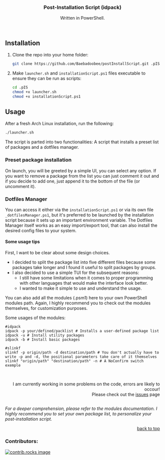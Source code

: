 <a id="readme-top"></a>

<!--
<br />
<div align="center">
  <a href="https://github.com/github_username/repo_name">
    <img src="images/logo.png" alt="Logo" width="80" height="80">
  </a>
</div>
 -->
 
<h3 align="center">Post-Installation Script (idpack)</h3>
  <p align="center">Written in PowerShell.</p>
<br />

<!--
<details>
  <summary>Table of Contents</summary>
  <ol>
    <li><a href="#installation">Installation</a></li>
    <li><a href="#usage">Usage</a></li>
  </ol>
</details>
-->

<!-- ABOUT THE PROJECT -->
## Installation

1. Clone the repo into your home folder:

   ```sh
   git clone https://github.com/Baebadoobee/postInstallScript.git .pIS
   ```
2. Make `launcher.sh` and `installationScript.ps1` files executable to ensure they can be run as scripts:
   
   ```sh
   cd .pIS
   chmod +x launcher.sh
   chmod +x installationScript.ps1
   ```

<!-- USAGE EXAMPLES -->
## Usage

After a fresh Arch Linux installation, run the following:

```sh
./launcher.sh
```

The script is parted into two functionalities: A script that installs a preset list of packages and a dotfiles manager.

### Preset package installation

On launch, you will be greeted by a simple UI, you can select any option. If you want to remove a package from the list you can just comment it out and if you decide to add one, just append it to the bottom of the file (or uncomment it).

### Dotfiles Manager

You can access it either via the `installationScript.ps1` or via its own file `_dotfilesManager.ps1`, but it's preferred to be launched by the installation script because it sets up an important environment variable. 
The Dotfiles Manager itself works as an easy import/export tool, that can also install the desired config files to your system.

#### Some usage tips

First, I want to be clear about some design choices. 
- I decided to split the package list into five different files because some packages take longer and I found it useful to split packages by groups. 
- I also decided to use a simple TUI for the subsequent reasons:
  - I still have some limitations when it comes to proper programming with other languages that would make the interface look better.
  - I wanted to make it simple to use and understand the usage.

You can also add all the modules (.psm1) here to your own PowerShell modules path. 
Again, I highly recommend you to check out the modules themselves, for customization purposes.

Some usages of the modules:

```pwsh
#idpack
idpack -p your/defined/packlist # Installs a user-defined package list
idpack -u # Install utility packages
idpack -b # Install basic packages

#slinkf
slinkf -p origin/path -d destination/path # You don't actually have to write -p and -d, the positional parameters take care of it themselves
slinkf "origin/path" "destination/path" -n # A NoConfirm switch exemple
```
</br>

<!-- <style type="text/css">
  p#warning {
    max-width: 60%; 
    font-size: 18px; 
    text-align: left; 
    font-weight: bold; 
    position: relative; 
    margin: 0;
  }
  p#warning:hover {
    color: #f1f1f1;
  }
</style> -->

<p align="right">I am currently working in some problems on the code, errors are likely to occour!</br>Please check out the <a href="ISSUES.md">issues</a> page</p>


##
_For a deeper comprehension, please refer to the modules documentation. I highly recommend you to set your own package list, to personalize your post-installation script._

<p align="right"><a href="#readme-top">back to top</a></p>

### Contributors:

<a href="https://github.com/Baebadoobee/postInstallScript/graphs/contributors">
  <img src="https://contrib.rocks/image?repo=Baebadoobee/postInstallScript" alt="contrib.rocks image" />
</a>

